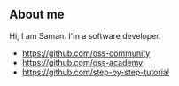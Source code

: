 ## About me
Hi, I am Saman. I'm a software developer.

* https://github.com/oss-community
* https://github.com/oss-academy
* https://github.com/step-by-step-tutorial
